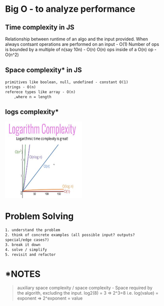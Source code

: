 # Big O - to analyze performance
## Time complexity in JS
Relationship between runtime of an algo and the input provided.
When always contsant operations are performed on an input - O(1)
Number of ops is bounded by a multiple of n(say 10n) - O(n)
O(n) ops inside of a O(n) op - O(n^2)


## Space complexity* in JS
    primitives like boolean, null, undefined - constant O(1)
    strings - O(n)
    referece types like array - O(n)
        ,where n = length

## logs complexity*
<img src="/images/logs.JPG" width=250 height=250 />

# Problem Solving
    1. understand the problem
    2. think of concrete examples (all possible input? outputs? special/edge cases?)
    3. break it down 
    4. solve / simplify
    5. revisit and refactor

# *NOTES
>   auxiliary space complexity / space complexity - Space required by the algorith, excluding the input.
>   log2(8) = 3 => 2^3=8 i.e. log(value) = exponent => 2^exponent = value




